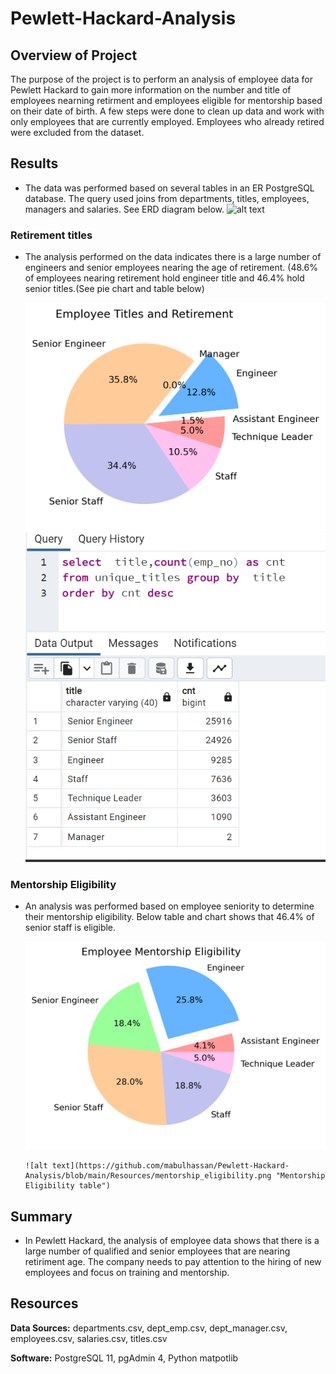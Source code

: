 # Pewlett-Hackard-Analysis
## **Overview of Project**

The purpose of the project is to perform an analysis of employee data for Pewlett Hackard to gain more information on the number and title of employees nearning retirment and employees eligible for mentorship
based on their date of birth. A few steps were done to clean up data and work with only employees that are currently employed. Employees who already retired were excluded from the dataset.


## Results

- The data was performed based on several tables in an ER PostgreSQL database. The query used joins from departments, titles, employees, managers and salaries. See ERD diagram below.
	![alt text](https://github.com/mabulhassan/Pewlett-Hackard-Analysis/blob/main/Resources/ER_Diagram "Employee DB")

### Retirement titles 

- The analysis performed on the data indicates there is a large number of engineers and senior employees nearing the age of retirement.
(48.6% of employees nearing retirement hold engineer title and 46.4% hold senior titles.(See pie chart and table below) 
	
	![alt text](https://github.com/mabulhassan/Pewlett-Hackard-Analysis/blob/main/Resources/EmployeeTitle.png "Unique Titles")
	![alt text](https://github.com/mabulhassan/Pewlett-Hackard-Analysis/blob/main/Resources/employee_retirement.png "Unique Titles table count")

### Mentorship Eligibility

- An analysis was performed based on employee seniority to determine their mentorship eligibility. Below table and chart shows that 46.4% of senior staff is eligible.

	![alt text](https://github.com/mabulhassan/Pewlett-Hackard-Analysis/blob/main/Resources/EmployeeEligibility.png "Mentorship Eligibility")
	
      ![alt text](https://github.com/mabulhassan/Pewlett-Hackard-Analysis/blob/main/Resources/mentorship_eligibility.png "Mentorship Eligibility table")
	
## Summary

- In Pewlett Hackard, the analysis of employee data shows that there is a large number of qualified and senior employees that are nearing retiriment age. The company needs to pay attention to 
the hiring of new employees and focus on training and mentorship.

## Resources

**Data Sources:** departments.csv, dept_emp.csv, dept_manager.csv, employees.csv, salaries.csv, titles.csv

**Software:** PostgreSQL 11, pgAdmin 4, Python matpotlib 
